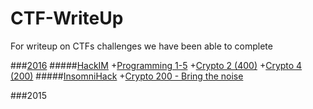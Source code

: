 # CTF-WriteUp
For writeup on CTFs challenges we have been able to complete

###[2016](2016/)
#####[HackIM](2016/HackIM/)
+[Programming 1-5](2016/HackIM/programming.md)
+[Crypto 2 (400)](2016/HackIM/crypto-2.md)
+[Crypto 4 (200)](2016/HackIM/crypto-4.md)
#####[InsomniHack](2016/Insomnihack/)
+[Crypto 200 - Bring the noise](2016/Insomnihack/crypto/bring-the-noise-200.md)

###2015